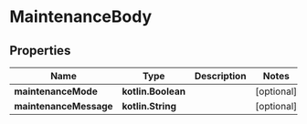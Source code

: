 
# MaintenanceBody

## Properties
| Name | Type | Description | Notes |
| ------------ | ------------- | ------------- | ------------- |
| **maintenanceMode** | **kotlin.Boolean** |  |  [optional] |
| **maintenanceMessage** | **kotlin.String** |  |  [optional] |



